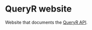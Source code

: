 # QueryR website

Website that documents the [QueryR API](https://github.com/JeroenDeDauw/QueryrAPI).